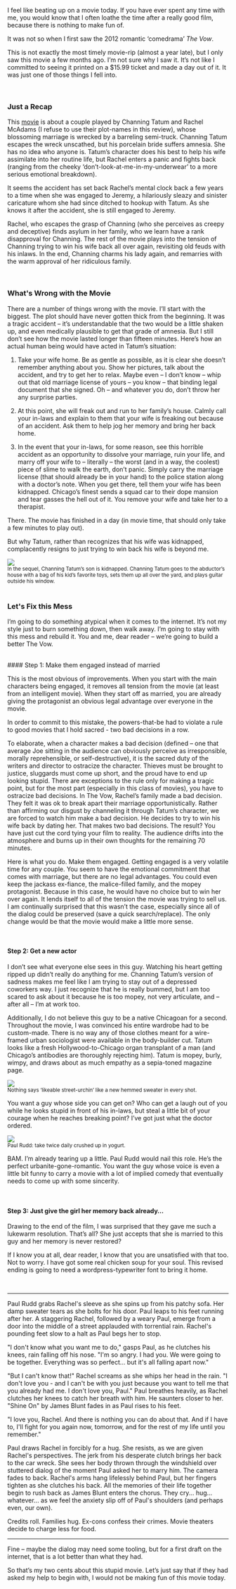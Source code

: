 <!--The Vow-->
<!--Review, and ultimately a snarky rewrite, of 'dramacomedy' The Vow. Let's fix this mess.-->

I feel like beating up on a movie today.  If you have ever spent any time with me, you would know that I often loathe the time after a really good film, because there is nothing to make fun of.

It was not so when I first saw the 2012 romantic ‘comedrama’ *The Vow*.

This is not exactly the most timely movie-rip (almost a year late), but I only saw this movie a few months ago.  I’m not sure why I saw it.  It’s not like I committed to seeing it printed on a $15.99 ticket and made a day out of it.  It was just one of those things I fell into.

<br>

### Just a Recap
This [movie](http://youtu.be/8swF2-R6X9A) is about a couple played by Channing Tatum and Rachel McAdams (I refuse to use their plot-names in this review), whose blossoming marriage is wrecked by a barreling semi-truck.  Channing Tatum escapes the wreck unscathed, but his porcelain bride suffers amnesia.  She has no idea who anyone is.  Tatum’s character does his best to help his wife assimilate into her routine life, but Rachel enters a panic and fights back (ranging from the cheeky ‘don’t-look-at-me-in-my-underwear’ to a more serious emotional breakdown).

It seems the accident has set back Rachel’s mental clock back a few years to a time when she was engaged to Jeremy, a hilariously sleazy and sinister caricature whom she had since ditched to hookup with Tatum.  As she knows it after the accident, she is still engaged to Jeremy.

Rachel, who escapes the grasp of Channing (who she perceives as creepy and deceptive) finds asylum in her family, who we learn have a rank disapproval for Channing.  The rest of the movie plays into the tension of Channing trying to win his wife back all over again, revisiting old feuds with his inlaws.  In the end, Channing charms his lady again, and remarries with the warm approval of her ridiculous family.

<br>

### What's Wrong with the Movie
There are a number of things wrong with the movie.  I’ll start with the biggest.  The plot should have never gotten thick from the beginning.  It was a tragic accident – it’s understandable that the two would be a little shaken up, and even medically plausible to get that grade of amnesia.  But I still don’t see how the movie lasted longer than fifteen minutes.  Here’s how an actual human being would have acted in Tatum’s situation:

1. Take your wife home.  Be as gentle as possible, as it is clear she doesn’t remember anything about you.  Show her pictures, talk about the accident, and try to get her to relax.  Maybe even – I don’t know – whip out that old marriage license of yours – you know – that binding legal document that she signed.  Oh – and whatever you do, don’t throw her any surprise parties.

2. At this point, she will freak out and run to her family’s house.  Calmly call your in-laws and explain to them that your wife is freaking out because of an accident.  Ask them to help jog her memory and bring her back home.

3. In the event that your in-laws, for some reason, see this horrible accident as an opportunity to dissolve your marriage, ruin your life, and marry off your wife to – literally – the worst (and in a way, the coolest) piece of slime to walk the earth, don’t panic.  Simply carry the marriage license (that should already be in your hand) to the police station along with a doctor’s note.  When you get there, tell them your wife has been kidnapped.  Chicago’s finest sends a squad car to their dope mansion and tear gasses the hell out of it.  You remove your wife and take her to a therapist.

There.  The movie has finished in a day (in movie time, that should only take a few minutes to play out).

But why Tatum, rather than recognizes that his wife was kidnapped, complacently resigns to just trying to win back his wife is beyond me.

<div class="row">
    <div class="col-centered col-lg-6">
        <div class="thumbnail">
            <img src="/static/img/channingguitar.jpg">
            <div class="caption">
                <small>In the sequel, Channing Tatum’s son is kidnapped. Channing Tatum goes to the abductor’s house with a bag of his kid’s favorite toys, sets them up all over the yard, and plays guitar outside his window.</small>
            </div>
        </div>
    </div>
</div>

<br>

### Let's Fix this Mess
I’m going to do something atypical when it comes to the internet.  It’s not my style just to burn something down, then walk away.  I’m going to stay with this mess and rebuild it.  You and me, dear reader – we’re going to build a better The Vow.

<br>
#### Step 1: Make them engaged instead of married

This is the most obvious of improvements.  When you start with the main characters being engaged, it removes all tension from the movie (at least from an intelligent movie).  When they start off as married, you are already giving the protagonist an obvious legal advantage over everyone in the movie.

In order to commit to this mistake, the powers-that-be had to violate a rule to good movies that I hold sacred - two bad decisions in a row.

To elaborate, when a character makes a bad decision (defined – one that average Joe sitting in the audience can obviously perceive as irresponsible, morally reprehensible, or self-destructive), it is the sacred duty of the writers and director to ostracize the character.  Thieves must be brought to justice, sluggards must come up short, and the proud have to end up looking stupid.  There are exceptions to the rule only for making a tragic point, but for the most part (especially in this class of movies), you have to ostracize bad decisions.  In The Vow, Rachel’s family made a bad decision.  They felt it was ok to break apart their marriage opportunistically.  Rather than affirming our disgust by channeling it through Tatum’s character, we are forced to watch him make a bad decision.  He decides to try to win his wife back by dating her.  That makes two bad decisions.  The result?  You have just cut the cord tying your film to reality.  The audience drifts into the atmosphere and burns up in their own thoughts for the remaining 70 minutes.

Here is what you do.  Make them engaged.  Getting engaged is a very volatile time for any couple.  You seem to have the emotional commitment that comes with marriage, but there are no legal advantages.  You could even keep the jackass ex-fiance, the malice-filled family, and the mopey protagonist.  Because in this case, he would have no choice but to win her over again.  It lends itself to all of the tension the movie was trying to sell us.  I am continually surprised that this wasn’t the case, especially since all of the dialog could be preserved (save a quick search/replace).  The only change would be that the movie would make a little more sense.

<br>

#### Step 2: Get a new actor

I don’t see what everyone else sees in this guy.  Watching his heart getting ripped up didn’t really do anything for me.  Channing Tatum’s version of sadness makes me feel like I am trying to stay out of a depressed coworkers way.  I just recognize that he is really bummed, but I am too scared to ask about it because he is too mopey, not very articulate, and – after all – I’m at work too.

Additionally, I do not believe this guy to be a native Chicagoan for a second.  Throughout the movie, I was convinced his entire wardrobe had to be custom-made.  There is no way any of those clothes meant for a wire-framed urban sociologist were available in the body-builder cut.  Tatum looks like a fresh Hollywood-to-Chicago organ transplant of a man (and Chicago’s antibodies are thoroughly rejecting him).  Tatum is mopey, burly,  wimpy, and draws about as much empathy as a sepia-toned magazine page.

<div class="row">
    <div class="col-centered col-lg-6">
        <div class="thumbnail">
            <img src="/static/img/channingsweater.jpg">
            <div class="caption">
                <small>Nothing says ‘likeable street-urchin’ like a new hemmed sweater in every shot.</small>
            </div>
        </div>
    </div>
</div>

You want a guy whose side you can get on?  Who can get a laugh out of you while he looks stupid in front of his in-laws, but steal a little bit of your courage when he reaches breaking point?  I’ve got just what the doctor ordered.

<div class="row">
    <div class="col-centered col-lg-6">
        <div class="thumbnail">
            <img src="/static/img/paulrudd.jpg">
            <div class="caption">
                <small>Paul Rudd: take twice daily crushed up in yogurt.</small>
            </div>
        </div>
    </div>
</div>

BAM.  I’m already tearing up a little.  Paul Rudd would nail this role.  He’s the perfect urbanite-gone-romantic.  You want the guy whose voice is even a little bit funny to carry a movie with a lot of implied comedy that eventually needs to come up with some sincerity.

<br>

#### Step 3: Just give the girl her memory back already…
Drawing to the end of the film, I was surprised that they gave me such a lukewarm resolution.  That’s all?  She just accepts that she is married to this guy and her memory is never restored?

If I know you at all, dear reader, I know that you are unsatisfied with that too.  Not to worry.  I have got some real chicken soup for your soul.  This revised ending is going to need a wordpress-typewriter font to bring it home.

<br><hr>
Paul Rudd grabs Rachel's sleeve as she spins up from his patchy sofa.  Her damp sweater tears as she bolts for his door.  Paul leaps to his feet running after her.  A staggering Rachel, followed by a weary Paul, emerge from a door into the middle of a street applauded with torrential rain.  Rachel's pounding feet slow to a halt as Paul begs her to stop.

"I don't know what you want me to do," gasps Paul, as he clutches his knees, rain falling off his nose.  "I'm so angry.  I had you.  We were going to be together.  Everything was so perfect... but it's all falling apart now."

"But I can't know that!"  Rachel screams as she whips her head in the rain.  "I don't love you - and I can't be with you just because you want to tell me that you already had me.  I don't love you, Paul." 
Paul breathes heavily, as Rachel clutches her knees to catch her breath with him.  He saunters closer to her.  "Shine On" by James Blunt fades in as Paul rises to his feet.  

"I love you, Rachel.  And there is nothing you can do about that.  And if I have to, I'll fight for you again now, tomorrow, and for the rest of my life until you remember." 

Paul draws Rachel in forcibly for a hug.  She resists, as we are given Rachel's perspectives.  The jerk from his desperate clutch brings her back to the car wreck.  She sees her body thrown through the windshield over stuttered dialog of the moment Paul asked her to marry him.  The camera fades to back.  Rachel's arms hang lifelessly behind Paul, but her fingers tighten as she clutches his back.  All the memories of their life together begin to rush back as James Blunt enters the chorus.  They cry... hug... whatever... as we feel the anxiety slip off of Paul's shoulders (and perhaps even, our own).  

Credits roll.  Families hug.  Ex-cons confess their crimes.  Movie theaters decide to charge less for food.
<hr>

Fine – maybe the dialog may need some tooling, but for a first draft on the internet, that is a lot better than what they had.

So that’s my two cents about this stupid movie.  Let’s just say that if they had asked my help to begin with, I would not be making fun of this movie today.